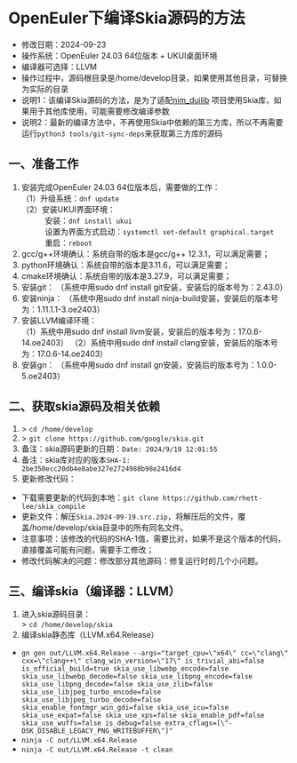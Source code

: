 # OpenEuler下编译Skia源码的方法 - 修改日期：2024-09-23 - 操作系统：OpenEuler 24.03 64位版本 + UKUI桌面环境 - 编译器可选择：LLVM - 操作过程中，源码根目录是/home/develop目录，如果使用其他目录，可替换为实际的目录 - 说明1：该编译Skia源码的方法，是为了适配[nim_duilib](https://github.com/rhett-lee/nim_duilib) 项目使用Skia库，如果用于其他库使用，可能需要修改编译参数 - 说明2：最新的编译方法中，不再使用Skia中依赖的第三方库，所以不再需要运行`python3 tools/git-sync-deps`来获取第三方库的源码## 一、准备工作1. 安装完成OpenEuler 24.03 64位版本后，需要做的工作：    （1）升级系统：`dnf update`    （2）安装UKUI界面环境：    　　　安装：`dnf install ukui`    　　　设置为界面方式启动：`systemctl set-default graphical.target`    　　　重启：`reboot`    2. gcc/g++环境确认：系统自带的版本是gcc/g++ 12.3.1，可以满足需要；3. python环境确认：系统自带的版本是3.11.6，可以满足需要；4. cmake环境确认：系统自带的版本是3.27.9，可以满足需要；5. 安装git：  （系统中用sudo dnf install git安装，安装后的版本号为：2.43.0）6. 安装ninja： （系统中用sudo dnf install ninja-build安装，安装后的版本号为：1.11.1.1-3.oe2403）7. 安装LLVM编译环境：    （1）系统中用sudo dnf install llvm安装，安装后的版本号为：17.0.6-14.oe2403）（2）系统中用sudo dnf install clang安装，安装后的版本号为：17.0.6-14.oe2403）8. 安装gn：  （系统中用sudo dnf install gn安装，安装后的版本号为：1.0.0-5.oe2403）## 二、获取skia源码及相关依赖1. \> `cd /home/develop`    2. \> `git clone https://github.com/google/skia.git`    3. 备注：skia源码更新的日期：`Date: 2024/9/19 12:01:55`    4. 备注：skia库对应的版本`SHA-1: 2be350ecc20db4e8abe327e2724988b98e2416d4`    5. 更新修改代码：     - 下载需要更新的代码到本地：`git clone https://github.com/rhett-lee/skia_compile`     - 更新文件：解压`Skia.2024-09-19.src.zip`，将解压后的文件，覆盖/home/develop/skia目录中的所有同名文件。     - 注意事项：该修改的代码的SHA-1值，需要比对，如果不是这个版本的代码，直接覆盖可能有问题，需要手工修改；     - 修改代码解决的问题：修改部分其他源码：修复运行时的几个小问题。    ## 三、编译skia（编译器：LLVM）1. 进入skia源码目录：    \> `cd /home/develop/skia`2. 编译skia静态库（LLVM.x64.Release） - `gn gen out/LLVM.x64.Release --args="target_cpu=\"x64\" cc=\"clang\" cxx=\"clang++\" clang_win_version=\"17\" is_trivial_abi=false is_official_build=true skia_use_libwebp_encode=false skia_use_libwebp_decode=false skia_use_libpng_encode=false skia_use_libpng_decode=false skia_use_zlib=false skia_use_libjpeg_turbo_encode=false skia_use_libjpeg_turbo_decode=false skia_enable_fontmgr_win_gdi=false skia_use_icu=false skia_use_expat=false skia_use_xps=false skia_enable_pdf=false skia_use_wuffs=false is_debug=false extra_cflags=[\"-DSK_DISABLE_LEGACY_PNG_WRITEBUFFER\"]"`     - `ninja -C out/LLVM.x64.Release` - `ninja -C out/LLVM.x64.Release -t clean`